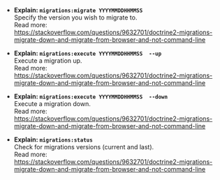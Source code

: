 - **Explain: `migrations:migrate YYYYMMDDHHMMSS`**  
Specify the version you wish to migrate to.  
Read more:  
https://stackoverflow.com/questions/9632701/doctrine2-migrations-migrate-down-and-migrate-from-browser-and-not-command-line  

- **Explain: `migrations:execute YYYYMMDDHHMMSS  --up`**  
Execute a migration up.  
Read more:  
https://stackoverflow.com/questions/9632701/doctrine2-migrations-migrate-down-and-migrate-from-browser-and-not-command-line  

- **Explain: `migrations:execute YYYYMMDDHHMMSS  --down`**  
Execute a migration down.  
Read more:  
https://stackoverflow.com/questions/9632701/doctrine2-migrations-migrate-down-and-migrate-from-browser-and-not-command-line  

- **Explain: `migrations:status`**  
Check for migrations versions (current and last).  
Read more:  
https://stackoverflow.com/questions/9632701/doctrine2-migrations-migrate-down-and-migrate-from-browser-and-not-command-line  

